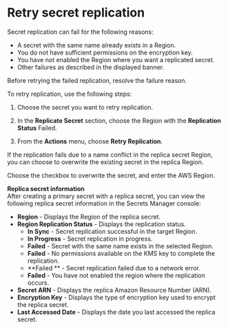 # Retry secret replication<a name="retry-replica"></a>

Secret replication can fail for the following reasons:
+ A secret with the same name already exists in a Region\.
+ You do not have sufficient permissions on the encryption key\.
+ You have not enabled the Region where you want a replicated secret\.
+ Other failures as described in the displayed banner\.

Before retrying the failed replication, resolve the failure reason\.

To retry replication, use the following steps:

1. Choose the secret you want to retry replication\.

1. In the **Replicate Secret** section, choose the Region with the **Replication Status** Failed\.

1. From the **Actions** menu, choose **Retry Replication**\.

If the replication fails due to a name conflict in the replica secret Region, you can choose to overwrite the existing secret in the replica Region\.

Choose the checkbox to overwrite the secret, and enter the AWS Region\.

**Replica secret information**  
After creating a primary secret with a replica secret, you can view the following replica secret information in the Secrets Manager console: 
+ **Region** \- Displays the Region of the replica secret\.
+ **Region Replication Status** \- Displays the replication status\.
  + **In Sync** \- Secret replication successful in the target Region\.
  + **In Progress** \- Secret replication in progress\.
  + **Failed** \- Secret with the same name exists in the selected Region\.
  + **Failed** \- No permissions available on the KMS key to complete the replication\.
  + **Failed ** \- Secret replication failed due to a network error\.
  + **Failed** \- You have not enabled the region where the replication occurs\.
+ **Secret ARN** \- Displays the replica Amazon Resource Number \(ARN\)\.
+ **Encryption Key** \- Displays the type of encryption key used to encrypt the replica secret\.
+ **Last Accessed Date** \- Displays the date you last accessed the replica secret\.
